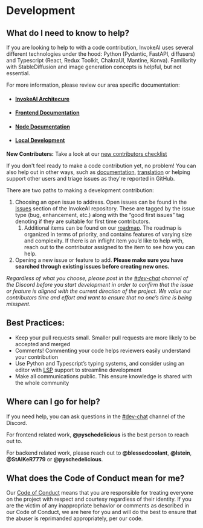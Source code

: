 # Development

## **What do I need to know to help?**

If you are looking to help to with a code contribution, InvokeAI uses several different technologies under the hood: Python (Pydantic, FastAPI, diffusers) and Typescript (React, Redux Toolkit, ChakraUI, Mantine, Konva). Familiarity with StableDiffusion and image generation concepts is helpful, but not essential. 

For more information, please review our area specific documentation:

* #### [InvokeAI Architecure](../ARCHITECTURE.md)
* #### [Frontend Documentation](development_guides/contributingToFrontend.md)
* #### [Node Documentation](../INVOCATIONS.md)
* #### [Local Development](../LOCAL_DEVELOPMENT.md)

**New Contributers:** Take a look at our [new contributors checklist](newContributorChecklist.md)

If you don't feel ready to make a code contribution yet, no problem! You can also help out in other ways, such as [documentation](documentation.md), [translation](translation.md) or helping support other users and triage issues as they're reported in GitHub.

There are two paths to making a development contribution: 

1. Choosing an open issue to address. Open issues can be found in the [Issues](https://github.com/invoke-ai/InvokeAI/issues?q=is%3Aissue+is%3Aopen) section of the InvokeAI repository. These are tagged by the issue type (bug, enhancement, etc.) along with the “good first issues” tag denoting if they are suitable for first time contributors.
    1. Additional items can be found on our [roadmap](https://github.com/orgs/invoke-ai/projects/7). The roadmap is organized in terms of priority, and contains features of varying size and complexity. If there is an inflight item you’d like to help with, reach out to the contributor assigned to the item to see how you can help. 
2. Opening a new issue or feature to add. **Please make sure you have searched through existing issues before creating new ones.**

*Regardless of what you choose, please post in the  [#dev-chat](https://discord.com/channels/1020123559063990373/1049495067846524939) channel of the Discord before you start development in order to confirm that the issue or feature is aligned with the current direction of the project. We value our contributors time and effort and want to ensure that no one’s time is being misspent.*

## Best Practices: 
* Keep your pull requests small. Smaller pull requests are more likely to be accepted and merged
* Comments! Commenting your code helps reviewers easily understand your contribution
* Use Python and Typescript’s typing systems, and consider using an editor with [LSP](https://microsoft.github.io/language-server-protocol/) support to streamline development
* Make all communications public. This ensure knowledge is shared with the whole community

## **Where can I go for help?**

If you need help, you can ask questions in the [#dev-chat](https://discord.com/channels/1020123559063990373/1049495067846524939) channel of the Discord.

For frontend related work, **@pyschedelicious** is the best person to reach out to. 

For backend related work, please reach out to **@blessedcoolant**, **@lstein**, **@StAlKeR7779** or **@pyschedelicious**.


## **What does the Code of Conduct mean for me?**

Our [Code of Conduct](CODE_OF_CONDUCT.md)  means that you are responsible for treating everyone on the project with respect and courtesy regardless of their identity. If you are the victim of any inappropriate behavior or comments as described in our Code of Conduct, we are here for you and will do the best to ensure that the abuser is reprimanded appropriately, per our code.

